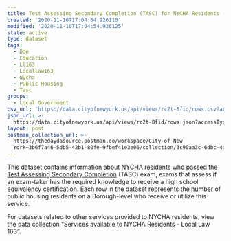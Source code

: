 ```yaml
---
title: Test Assessing Secondary Completion (TASC) for NYCHA Residents - Local Law 163
created: '2020-11-10T17:04:54.926110'
modified: '2020-11-10T17:04:54.926125'
state: active
type: dataset
tags:
  - Doe
  - Education
  - Ll163
  - Locallaw163
  - Nycha
  - Public Housing
  - Tasc
groups:
  - Local Government
csv_url: 'https://data.cityofnewyork.us/api/views/rc2t-8fid/rows.csv?accessType=DOWNLOAD'
json_url: >-
  https://data.cityofnewyork.us/api/views/rc2t-8fid/rows.json?accessType=DOWNLOAD
layout: post
postman_collection_url: >-
  https://thedaydasource.postman.co/workspace/City-of New
  York~3b6f7a46-5db5-42b1-80fe-9fbef41e3e06/collection/3c90aa3c-6dbc-4d26-a404-66a6cd2fa017
---
```

This dataset contains information about NYCHA residents who passed the <a href="https://www1.nyc.gov/nyc-resources/service/1763/ged-or-tasc-test">Test Assessing Secondary Completion</a> (TASC) exam, exams that assess if an exam-taker has the required knowledge to receive a high school equivalency certification. Each row in the dataset represents the number of public housing residents on a Borough-level who receive or utilize this service.

For datasets related to other services provided to NYCHA residents, view the data collection “Services available to NYCHA Residents - Local Law 163”.
